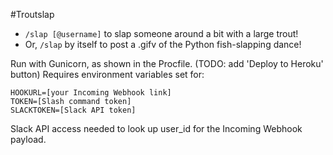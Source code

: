 #Troutslap

- `/slap [@username]` to slap someone around a bit with a large trout!
- Or, `/slap` by itself to post a .gifv of the Python fish-slapping dance!

Run with Gunicorn, as shown in the Procfile. (TODO: add 'Deploy to Heroku' button)
Requires environment variables set for:

```
HOOKURL=[your Incoming Webhook link]
TOKEN=[Slash command token]
SLACKTOKEN=[Slack API token]
```

Slack API access needed to look up user_id for the Incoming Webhook payload.
